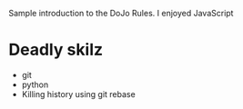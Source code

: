 Sample introduction to the DoJo Rules.
I enjoyed JavaScript

Deadly skilz
============
* git
* python
* Killing history using git rebase
